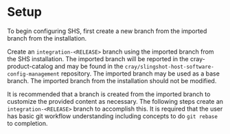 
# Setup

To begin configuring SHS, first create a new branch from the imported branch from the installation.

Create an `integration-<RELEASE>` branch using the imported branch from the SHS installation.
The imported branch will be reported in the cray-product-catalog and may be found in the `cray/slingshot-host-software-config-management` repository.
The imported branch may be used as a base branch. The imported branch from the installation should not be modified.

It is recommended that a branch is created from the imported branch to customize the provided content as necessary.
The following steps create an `integration-<RELEASE>` branch to accomplish this.
It is required that the user has basic git workflow understanding including concepts to do `git rebase` to completion.
